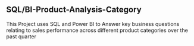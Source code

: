 ## SQL/BI-Product-Analysis-Category
This Project uses SQL and Power BI to Answer key business questions relating to sales performance across different product categories over the past quarter
